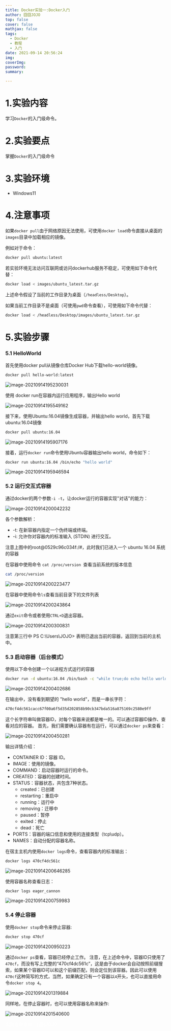 ```yaml
---
title: Docker实验一:Docker入门
author: 囧囧JOJO
top: false
cover: false
mathjax: false
tags:
  - Docker
  - 教程
  - 入门
date: 2021-09-14 20:56:24
img:
coverImg:
password:
summary:

---
```


<!--more-->

# 1.实验内容

学习`Docker`的入门级命令。

# 2.实验要点

掌握`Docker`的入门级命令

# 3.实验环境

- Windows11

# 4.注意事项

如果`docker pull`由于网络原因无法使用，可使用`docker load`命令直接从桌面的`images`目录中加载相应的镜像。

例如对于命令：

```bash
docker pull ubuntu:latest
```

若实验环境无法访问互联网或访问dockerhub服务不稳定，可使用如下命令代替：

```bash
docker load < images/ubuntu_latest.tar.gz
```

上述命令假设了当前的工作目录为桌面（`/headless/Desktop`）。

如果当前工作目录不是桌面（可使用`pwd`命令查看），可使用如下命令代替：

```bash
docker load < /headless/Desktop/images/ubuntu_latest.tar.gz
```

# 5.实验步骤

### 5.1 HelloWorld

首先使用docker pull从镜像仓库Docker Hub下载hello-world镜像。

```bash
docker pull hello-world:latest
```

![image-20210914195230031](/assets/images/docker-helloworld/1631624951060.png)

使用 docker run在容器内运行应用程序，输出Hello world

![image-20210914195549162](/assets/images/docker-helloworld/1631624970360.png)

接下来，使用Ubuntu:16.04镜像生成容器，并输出hello world，首先下载ubuntu:16.04镜像

```bash
docker pull ubuntu:16.04
```

![image-20210914195907176](/assets/images/docker-helloworld/1631625004768.png)

接着，运行`docker run`命令使用Ubuntu容器输出hello world，命令如下：

```bash
docker run ubuntu:16.04 /bin/echo "hello world"
```

![image-20210914195946594](/assets/images/docker-helloworld/1631625017180.png)

### 5.2 运行交互式容器

通过docker的两个参数`-i -t`，让docker运行的容器实现"对话"的能力：

![image-20210914200042232](/assets/images/docker-helloworld/1631625029055.png)

各个参数解析：

- -t: 在新容器内指定一个伪终端或终端。
- -i: 允许你对容器内的标准输入 (STDIN) 进行交互。

注意上图中的root@0529c96c034f:/#，此时我们已进入一个 ubuntu 16.04 系统的容器

在容器中使用命令 `cat /proc/version `查看当前系统的版本信息

```bash
cat /proc/version
```

![image-20210914200223477](/assets/images/docker-helloworld/1631625041216.png)

在容器中使用命令`ls`查看当前目录下的文件列表

![image-20210914200243864](/assets/images/docker-helloworld/1631625054254.png)

通过`exit`命令或者使用`CTRL+D`退出容器。

![image-20210914200300831](/assets/images/docker-helloworld/1631625072220.png)

注意第三行中 PS C:\Users\JOJO> 表明已退出当前的容器，返回到当前的主机中。

### 5.3 启动容器（后台模式）

使用以下命令创建一个以进程方式运行的容器

```bash
docker run -d ubuntu:16.04 /bin/bash -c "while true;do echo hello world; sleep 1; done"
```

![image-20210914200402686](/assets/images/docker-helloworld/1631625084626.png)

在输出中，没有看到期望的 "hello world"，而是一串长字符：

```bash
470cf4dc561cacc67f00a6f5d35d202858b90cb347bda516a875169c2580e9ff
```

这个长字符串叫做容器ID，对每个容器来说都是唯一的。可以通过容器ID操作、查看对应的容器。
首先，我们需要确认容器有在运行，可以通过`docker ps`来查看：

![image-20210914200450281](/assets/images/docker-helloworld/1631625097622.png)

输出详情介绍：

- CONTAINER ID：容器 ID。
- IMAGE：使用的镜像。
- COMMAND：启动容器时运行的命令。
- CREATED：容器的创建时间。
- STATUS：容器状态，共包含7种状态。
  - created：已创建
  - restarting：重启中
  - running：运行中
  - removing：迁移中
  - paused：暂停
  - exited：停止
  - dead：死亡
- PORTS：容器的端口信息和使用的连接类型（tcp\udp）。
- NAMES：自动分配的容器名称。

在宿主主机内使用`docker logs`命令，查看容器内的标准输出：

```bash
docker logs 470cf4dc561c
```

![image-20210914200646285](/assets/images/docker-helloworld/1631625111042.png)

使用容器名称查看日志：

```bash
docker logs eager_cannon
```

![image-20210914200759983](/assets/images/docker-helloworld/1631625123585.png)

### 5.4 停止容器

使用`docker stop`命令来停止容器:

```bash
docker stop 470cf
```

![image-20210914200950223](/assets/images/docker-helloworld/1631625141666.png)

通过`docker ps`查看，容器已经停止工作。 注意，在上述命令中，容器ID只使用了`470cf`，而没有写上完整的“470cf4dc561c”，这是由于docker会自动按照前缀搜索，如果某个容器ID可以和这个前缀匹配，则会定位到该容器。因此可以使用`470cf`这种简写的方式，当然，如果确定只有一个容器以`4`开头，也可以直接用命令`docker stop 4`。

![image-20210914201319884](/assets/images/docker-helloworld/1631625151551.png)

同样地，在停止容器时，也可以使用容器名称来操作:

![image-20210914201540600](/assets/images/docker-helloworld/1631625159089.png)

<font color=#FFFFFF>实验报告来自：囧囧JOJO</font>

